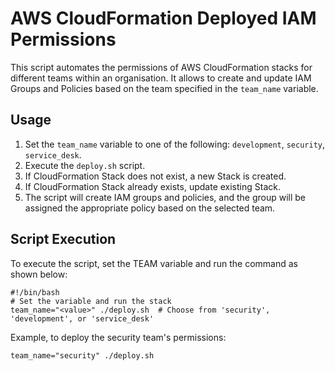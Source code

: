 # AWS CloudFormation Deployed IAM Permissions

This script automates the permissions of AWS CloudFormation stacks for different teams within an organisation. It allows to create and update IAM Groups and Policies based on the team specified in the `team_name` variable.

## Usage

1. Set the `team_name` variable to one of the following: `development`, `security`, `service_desk`.
2. Execute the `deploy.sh` script.
3. If CloudFormation Stack does not exist, a new Stack is created.
4. If CloudFormation Stack already exists, update existing Stack.
5. The script will create IAM groups and policies, and the group will be assigned the appropriate policy based on the selected team.

## Script Execution

To execute the script, set the TEAM variable and run the command as shown below:
```
#!/bin/bash
# Set the variable and run the stack
team_name="<value>" ./deploy.sh  # Choose from 'security', 'development', or 'service_desk'
```

Example, to deploy the security team's permissions:
```
team_name="security" ./deploy.sh
```
